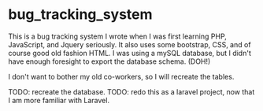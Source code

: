 # bug_tracking_system
This is a bug tracking system I wrote when I was first learning PHP, JavaScript, and Jquery seriously.  It also uses some bootstrap, CSS, and of course good old fashion HTML.  I was using a mySQL database, but I didn't have enough foresight to export the database schema.  (DOH!)

I don't want to bother my old co-workers, so I will recreate the tables.

TODO: recreate the database.
TODO: redo this as a laravel project, now that I am more familiar with Laravel.
